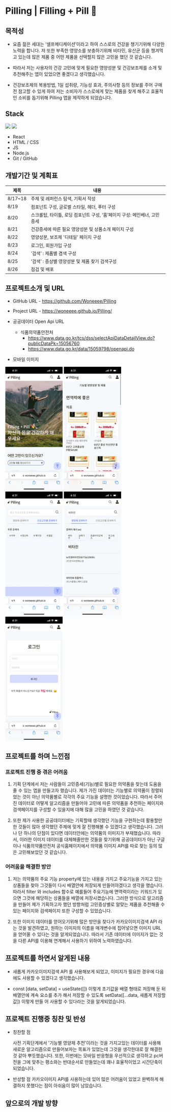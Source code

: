 # Pilling | Filling + Pill 💊

## 목적성

- 요즘 젊은 세대는 ‘셀프메디케이션’이라고 하여 스스로의 건강을 챙기기위해 다양한 노력을 합니다. 저 또한 부족한 영양소를 보충하기위해 비타민, 유산균 등을 챙겨먹고 있는데 많은 제품 중 어떤 제품을 선택할지 많은 고민을 했던 것 같습니다.

- 따라서 저는 사용자의 건강 고민에 맞게 필요한 영양성분 및 건강보조제를 소개 및 추천해주는 앱이 있었으면 좋겠다고 생각했습니다.

- 건강보조제의 복용방법, 1일 섭취량, 기능성 효과, 주의사항 등의 정보를 주어 구매전 참고할 수 있게 하여 저는 소비자가 스스로에게 맞는 제품을 찾게 해주고 효율적인 소비를 돕기위해 Pilling 앱을 제작하게 되었습니다.

## Stack

<div display="flex">
  <img src="https://upload.wikimedia.org/wikipedia/commons/thumb/9/99/Unofficial_JavaScript_logo_2.svg/800px-Unofficial_JavaScript_logo_2.svg.png" width="60px" />
  <img src="https://encrypted-tbn0.gstatic.com/images?q=tbn:ANd9GcSg1MndL-Xp1JcnqaB0YOqTp6zDjrwYyGKsPA&s" width="60px" /> 
</div>

- React
- HTML / CSS
- JS
- Node.js
- Git / GitHub

## 개발기간 및 계획표

| 제목    | 내용                                                                      |
| ------- | ------------------------------------------------------------------------- |
| 8/17~18 | 주제 및 레퍼런스 탐색, 기획서 작성                                        |
| 8/19    | 컴포넌트 구성, 글로벌 스타일, 헤더, 푸터 구성                             |
| 8/20    | 스크롤탑, 타이틀, 로딩 컴포넌트 구성, ‘홈’페이지 구성: 메인베너, 고민증세 |
| 8/21    | 건강증세에 따른 필요 영양성분 및 상품소개 페이지 구성                     |
| 8/22    | 영양성분, 보조제 '디테일' 페이지 구성                                     |
| 8/23    | 로그인, 회원가입 구성                                                     |
| 8/24    | ‘검색’ : 제품별 겸색 구성                                                 |
| 8/25    | ‘검색’ : 증상별 영양성분 및 제품 찾기 검색구성                            |
| 8/26    | 점검 및 배포                                                              |

## 프로젝트소개 및 URL

- GitHub URL - https://github.com/Woneeee/Pilling
- Project URL - https://woneeee.github.io/Pilling/

- 공공데이터 Open Api URL

  - 식품의약품안전처
    - https://www.data.go.kr/tcs/dss/selectApiDataDetailView.do?publicDataPk=15056760
    - https://www.data.go.kr/data/15059798/openapi.do

- 모바일 이미지
<div display="flex" >
  <img src="./src/mo_pilling/main.jpg" width="180px" />
  <img src="./src/mo_pilling/condition.jpg" width="180px" />
  <img src="./src/mo_pilling/search.jpg" width="180px" />
  <img src="./src/mo_pilling/searchresult.jpg" width="180px" />
  <img src="./src/mo_pilling/login.jpg" width="180px" />
</div>

## 프로젝트를 하며 느낀점

### 프로젝트 진행 중 겪은 어려움

1. 기획 단계에서 저는 사람들이 고민증세(기능)별로 필요한 의약품을 찾는데 도움을 줄 수 있는 앱을 만들고자 했습니다. 제가 가진 데이터는 기능별로 의약품이 정렬되었는 것이 아닌 의약품별로 각각의 주요 기능을 설명한 것이었습니다. 따라서 주어진 데이터로 어떻게 알고리즘을 만들어야 고민에 따른 의약품을 추천하는 페이지와 검색페이지를 구성할 수 있을지에 대해 많을 고민을 하였던 것 같습니다.

2. 또한 제가 사용한 공공데이터에는 기획할때 생각했던 기능을 구현하는데 활용할만한 것들이 많아 생각했던 주제에 맞게 잘 진행해볼 수 있겠다고 생각했습니다. 그러나 단 하나의 단점이 있다면 데이터안에는 의약품의 이미지가 부재했습니다. 따라서, 이러한 이미지 데이터를 대체해줄만한 것들을 찾기위해 공공데이터가 아닌 구글이나 식품의약품안전처 공식홈페이지에서 의약품 이미지 API를 따로 찾는 등의 많은 고민해보았던 것 같습니다.

### 어려움을 해결한 방안

1. 저는 의약품의 주요 기능 property에 있는 내용을 가지고 주요기능을 가지고 있는 상품들을 찾아 그것들이 다시 배열안에 저장되게 만들어야겠다고 생각을 했습니다. 따라서 filter 와 includes 함수로 예를들어 주요기능에 면역력이라는 키워드가 있으면 그것에 해당하는 상품들을 배열에 저장시켰습니다. 그러한 방식으로 알고리즘을 만들어 제가 기획하고자 했던 방향처럼 고민증상별로 알맞는 제품을 추천해줄 수 있는 페이지와 검색페이지 또한 구성할 수 있었습니다.

2. 또한 이미지 데이터를 얻어오기위해 많은 방안을 찾다가 카카오이미지검색 API 라는 것을 발견하였고, 원하는 이미지의 이름을 매개변수에 집어넣으면 이미지 URL 을 얻어올 수 있다는 것을 알게되었습니다. 따라서 기존 데이터에 이미지가 없는 것을 다른 API를 이용해 연계해서 사용하기 위하여 노력하였습니다.

## 프로젝트를 하면서 알게된 내용

- 새롭게 카카오이미지검색 API 를 사용해보게 되었고, 이미지가 필요한 경우에 다음에도 사용할 수 있겠다고 생각했습니다.

- const [data, setData] = useState([]) 이렇게 초기값을 배열 형태로 저장해 둔 뒤 배열안에 계속 요소를 추가 해서 저장할 수 있도록 setData([...data, 새롭게 저장할 값]) 이렇게 만들 어 사용할 수 있다라는 것을 알게되었습니다.

## 프로젝트 진행중 칭찬 및 반성

- 칭찬할 점

  사전 기획단계에서 '기능별 영양제 추천'이라는 것을 가지고있는 데이터를 사용해 새로운 알고리즘으로 만들어보자는 목표가 있었는데 그것을 생각한대로 잘 해결한 것 같아 뿌듯했습니다.
  또한, 이번에는 모바일 반응형을 우선적으로 생각하고 pc버전을 그에 맞추는 평소와는 반대순서로 만들었는데 꽤나 효율적이었고 시간단축이 되었습니다.

- 반성할 점
  카카오이미지 API를 사용하는데 있어 많은 어려움이 있었고 완벽하게 해결하지 못했다는 점이 아쉬움이 많이 남았습니다.

## 앞으로의 개발 방향
